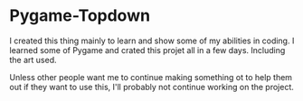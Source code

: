 # Pygame-Topdown
I created this thing mainly to learn and show some of my abilities in coding. 
I learned some of Pygame and crated this projet all in a few days. Including the art used.

Unless other people want me to continue making something ot to help them out if they want to use this,
I'll probably not continue working on the project.
